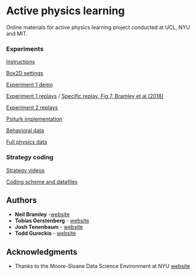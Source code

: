 # Active physics learning

Online materials for active physics learning project conducted at UCL, NYU and MIT.

### Experiments

[Instructions](https://neilbramley.github.io/experiments/apl/instructions.html)

[Box2D settings](https://neilbramley.github.io/experiments/apl/exp_settings.pdf)

[Experiment 1 demo](https://neilbramley.github.io/experiments/apl/e1/demo.html)

[Experiment 1 replays](https://neilbramley.github.io/experiments/apl/e1/replays.html)
 / [Specific replay, Fig 7, Bramley et al (2018)](https://neilbramley.github.io/experiments/apl/e1/replays?p=1)

[Experiment 2 replays](https://neilbramley.github.io/experiments/apl/e2/replays.html)

[Psiturk implementation](https://github.com/neilbramley/active_physics/tree/master/psiturk_experiments)

[Behavioral data](https://github.com/neilbramley/active_physics/tree/master/data)

[Full physics data](https://www.openicpsr.org/openicpsr/project/100799/version/V1/view/)

### Strategy coding

[Strategy videos](https://neilbramley.github.io/experiments/apl/strategies.html)

[Coding scheme and datafiles](https://github.com/neilbramley/active_physics/tree/master/action_coding)



## Authors

* **Neil Bramley** -[website](https:/bramleylab.ppls.ed.ac.uk/)
* **Tobias Gerstenberg** - [website](http://cicl.stanford.edu/)
* **Josh Tenenbaum** - [website](http://web.mit.edu/cocosci/josh.html)
* **Todd Gureckis** - [website](http://psych.nyu.edu/gureckis/)



## Acknowledgments

* Thanks to the Moore-Sloane Data Science Environment at NYU [website](https://cds.nyu.edu/mooresloan/)
